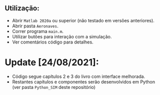 ## Utilização:

- Abrir ```Matlab 2020a``` ou superior (não testado em versões anteriores).
- Abrir pasta ```Aeronaves```.
- Correr programa ```main.m```.
- Utilizar butões para interação com a simulação.
- Ver comentários código para detalhes.

# Update [24/08/2021]: 

- Código segue capítulos 2 e 3 do livro com interface melhorada.
- Restantes capítulos e componentes serão desenvolvidos em Python (ver pasta ```Python_SIM``` deste repositório)
